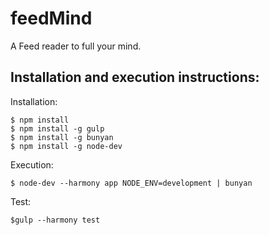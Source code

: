 # feedMind
A Feed reader to full your mind.

Installation and execution instructions:
------------------------------------------
Installation:

    $ npm install
    $ npm install -g gulp
    $ npm install -g bunyan
    $ npm install -g node-dev

Execution:

    $ node-dev --harmony app NODE_ENV=development | bunyan
    
Test:

    $gulp --harmony test